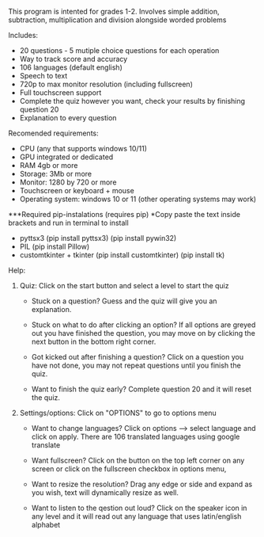 This program is intented for grades 1-2. Involves simple addition, subtraction, 
multiplication and division alongside worded problems

Includes:
  - 20 questions - 5 mutiple choice questions for each operation
  - Way to track score and accuracy 
  - 106 languages (default english)
  - Speech to text
  - 720p to max monitor resolution (including fullscreen)
  - Full touchscreen support
  - Complete the quiz however you want, check your results by finishing question 20
  - Explanation to every question

Recomended requirements:
  - CPU (any that supports windows 10/11)
  - GPU integrated or dedicated
  - RAM 4gb or more
  - Storage: 3Mb or more
  - Monitor: 1280 by 720 or more
  - Touchscreen or keyboard + mouse
  - Operating system: windows 10 or 11 (other operating systems may work)
    
***Required pip-instalations (requires pip) 
*Copy paste the text inside brackets and run in terminal to install

- pyttsx3 (pip install pyttsx3) (pip install pywin32)
- PIL (pip install Pillow)
- customtkinter + tkinter (pip install customtkinter) (pip install tk)

Help:
1. Quiz:
     Click on the start button and select a level to start the quiz
   
     - Stuck on a question?
       Guess and the quiz will give you an explanation.
       
     - Stuck on what to do after clicking an option?
       If all options are greyed out you have finished the question, you
       may move on by clicking the next button in the bottom right corner.
       
     - Got kicked out after finishing a question?
       Click on a question you have not done, you may not repeat questions
       until you finish the quiz.
       
     - Want to finish the quiz early?
       Complete question 20 and it will reset the quiz.

3. Settings/options:
     Click on "OPTIONS" to go to options menu
   
     - Want to change languages?
       Click on options --> select language and click on apply.
       There are 106 translated languages using google translate

     - Want fullscreen?
       Click on the button on the top left corner on any screen
       or click on the fullscreen checkbox in options menu,

     - Want to resize the resolution?
       Drag any edge or side and expand as you wish, text will dynamically
       resize as well.

     - Want to listen to the qestion out loud?
       Click on the speaker icon in any level and it will read out
       any language that uses latin/english alphabet

